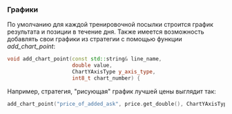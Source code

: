 ### Графики
По умолчанию для каждой тренировочной посылки строится график результата и позиции в течение дня. Также имеется возможность добавлять свои графики из стратегии с помощью функции *add_chart_point*:
```c++
void add_chart_point(const std::string& line_name, 
                     double value, 
                     ChartYAxisType y_axis_type, 
                     int8_t chart_number) {
```
Например, стратегия, "рисующая" график лучшей цены выглядит так:
```c++
add_chart_point("price_of_added_ask", price.get_double(), ChartYAxisType::Left, 1);
```